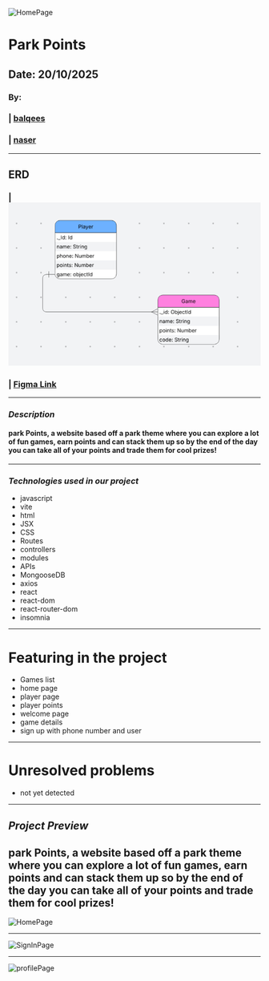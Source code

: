 ![HomePage]()
# Park Points
## Date: 20/10/2025

### By:
### | [balqees](https://github.com/balqeesalawi)
### | [naser](https://github.com/envwx)
***
## ERD
### | ![ERD](./public/ERD.png)
### | [Figma Link](https://www.figma.com/design/yj28ybIrX5at2NiG4nmslp/Untitled?node-id=1-2&p=f&t=Yi9ns33k8fgLVimz-0)
***
### ***Description***

#### park Points, a website based off a park theme where you can explore a lot of fun games, earn points and can stack them up so by the end of the day you can take all of your points and trade them for cool prizes!
***

### ***Technologies used in our project***
* javascript
* vite
* html
* JSX
* CSS
* Routes
* controllers
* modules
* APIs
* MongooseDB
* axios
* react
* react-dom
* react-router-dom
* insomnia

***

# Featuring in the project

* Games list
* home page
* player page
* player points
* welcome page
* game details
* sign up with phone number and user
***
# Unresolved problems
* not yet detected
***
## ***Project Preview***

## park Points, a website based off a park theme where you can explore a lot of fun games, earn points and can stack them up so by the end of the day you can take all of your points and trade them for cool prizes!

![HomePage]()
***
![SignInPage]()
***
![profilePage]()
